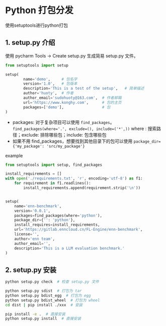 # Python 打包分发

使用setuptools进行python打包

## 1. setup.py 介绍
使用 pycharm Tools -> Create setup.py 生成简易 setup.py 文件。

```python
from setuptools import setup

setup(
        name='demo',     # 包名字
        version='1.0',   # 包版本
        description='This is a test of the setup',   # 简单描述
        author='huoty',  # 作者
        author_email='sudohuoty@163.com',  # 作者邮箱
        url='https://www.konghy.com',      # 包的主页
        packages=['demo'],                 # 包
)
```

- packages: 对于复杂项目可以使用 `find_packages`。
   `find_packages(where='.', exclude=(), include=('*',))`
   where : 搜索路径；exclude: 排除哪些包；include: 包含哪些包
- 如果不用 find_packages，想要找到其他目录下的包可以使用 `package_dir={'my_package': 'src/my_package'}`



example
```python
from setuptools import setup, find_packages

install_requirements = []
with open('./requirements.txt', 'r', encoding='utf-8') as f1:
    for requirement in f1.readlines():
        install_requirements.append(requirement.strip('\n'))


setup(
    name='enn-benchmark',
    version='0.0.1',
    packages=find_packages(where='python'),
    package_dir={'': 'python'},
    install_requires=install_requirements,
    url='https://gitlab.enncloud.cn/FL-Engine/enn-benchmark',
    license='',
    author='enn team',
    author_email='',
    description='This is a LLM evaluation benchmark.'
)
```

## 2. setup.py 安装

```bash
python setup.py check  # 检查 setup.py 文件

python setup.py sdist  # 打包为 tar
python setup.py bdist_egg  # 打包为 egg
python setup.py bdist_wheel  # 打包为 wheel
cd dist | pip install ./xxx  # 安装

pip install -e .  # 直接安装
python setup.py install  # 直接安装
```
